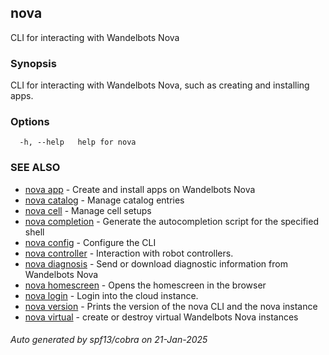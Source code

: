 ## nova

CLI for interacting with Wandelbots Nova

### Synopsis

CLI for interacting with Wandelbots Nova, such as creating and installing apps.

### Options

```
  -h, --help   help for nova
```

### SEE ALSO

* [nova app](nova_app.md)	 - Create and install apps on Wandelbots Nova
* [nova catalog](nova_catalog.md)	 - Manage catalog entries
* [nova cell](nova_cell.md)	 - Manage cell setups
* [nova completion](nova_completion.md)	 - Generate the autocompletion script for the specified shell
* [nova config](nova_config.md)	 - Configure the CLI
* [nova controller](nova_controller.md)	 - Interaction with robot controllers.
* [nova diagnosis](nova_diagnosis.md)	 - Send or download diagnostic information from Wandelbots Nova
* [nova homescreen](nova_homescreen.md)	 - Opens the homescreen in the browser
* [nova login](nova_login.md)	 - Login into the cloud instance.
* [nova version](nova_version.md)	 - Prints the version of the nova CLI and the nova instance
* [nova virtual](nova_virtual.md)	 - create or destroy virtual Wandelbots Nova instances

###### Auto generated by spf13/cobra on 21-Jan-2025
